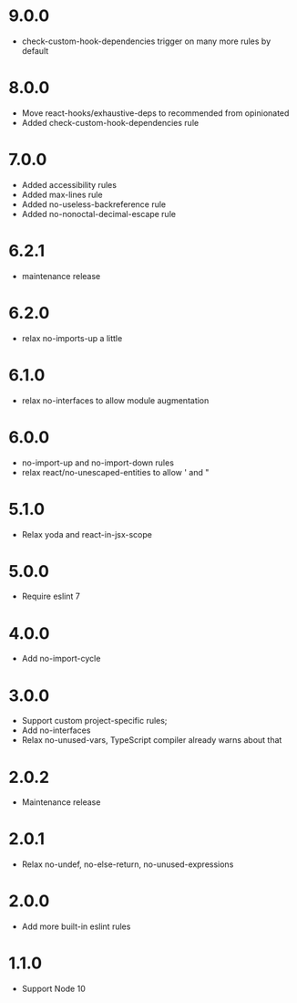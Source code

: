 # 9.0.0

- check-custom-hook-dependencies trigger on many more rules by default

# 8.0.0

- Move react-hooks/exhaustive-deps to recommended from opinionated
- Added check-custom-hook-dependencies rule

# 7.0.0

- Added accessibility rules
- Added max-lines rule
- Added no-useless-backreference rule
- Added no-nonoctal-decimal-escape rule

# 6.2.1

- maintenance release

# 6.2.0

- relax no-imports-up a little

# 6.1.0

- relax no-interfaces to allow module augmentation

# 6.0.0

- no-import-up and no-import-down rules
- relax react/no-unescaped-entities to allow ' and "

# 5.1.0

- Relax yoda and react-in-jsx-scope

# 5.0.0

- Require eslint 7

# 4.0.0

- Add no-import-cycle

# 3.0.0

- Support custom project-specific rules;
- Add no-interfaces
- Relax no-unused-vars, TypeScript compiler already warns about that

# 2.0.2

- Maintenance release

# 2.0.1

- Relax no-undef, no-else-return, no-unused-expressions

# 2.0.0

- Add more built-in eslint rules

# 1.1.0

- Support Node 10
